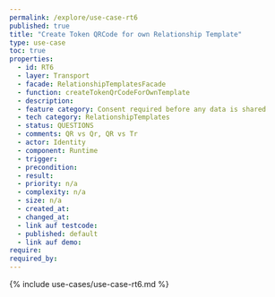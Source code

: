 ```yaml
---
permalink: /explore/use-case-rt6
published: true
title: "Create Token QRCode for own Relationship Template"
type: use-case
toc: true
properties:
  - id: RT6
  - layer: Transport
  - facade: RelationshipTemplatesFacade
  - function: createTokenQrCodeForOwnTemplate
  - description:
  - feature category: Consent required before any data is shared
  - tech category: RelationshipTemplates
  - status: QUESTIONS
  - comments: QR vs Qr, QR vs Tr
  - actor: Identity
  - component: Runtime
  - trigger:
  - precondition:
  - result:
  - priority: n/a
  - complexity: n/a
  - size: n/a
  - created_at:
  - changed_at:
  - link auf testcode:
  - published: default
  - link auf demo:
require:
required_by:
---
```


{% include use-cases/use-case-rt6.md %}
